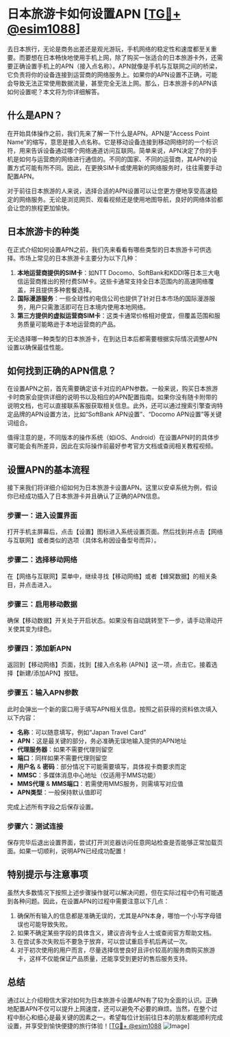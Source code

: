 # 日本旅游卡如何设置APN [[TG💪+ @esim1088](https://t.me/s/esim1088)]

去日本旅行，无论是商务出差还是观光游玩，手机网络的稳定性和速度都至关重要。而要想在日本畅快地使用手机上网，除了购买一张适合的日本旅游卡外，还需要正确设置手机上的APN（接入点名称）。APN就像是手机与互联网之间的桥梁，它负责将你的设备连接到运营商的网络服务上。如果你的APN设置不正确，可能会导致无法正常使用数据流量，甚至完全无法上网。那么，日本旅游卡的APN该如何设置呢？本文将为你详细解答。

## 什么是APN？

在开始具体操作之前，我们先来了解一下什么是APN。APN是“Access Point Name”的缩写，意思是接入点名称。它是移动设备连接到移动网络时的一个标识符，用来告诉设备通过哪个网络通道访问互联网。简单来说，APN决定了你的手机是如何与运营商的网络进行通信的。不同的国家、不同的运营商，其APN的设置方式可能有所不同。因此，在更换SIM卡或使用新的网络服务时，往往需要手动配置APN。

对于前往日本旅游的人来说，选择合适的APN设置可以让您更方便地享受高速稳定的网络服务。无论是浏览网页、观看视频还是使用地图导航，良好的网络体验都会让您的旅程更加愉快。

## 日本旅游卡的种类

在正式介绍如何设置APN之前，我们先来看看有哪些类型的日本旅游卡可供选择。市场上常见的日本旅游卡主要分为以下几种：

1. **本地运营商提供的SIM卡**：如NTT Docomo、SoftBank和KDDI等日本三大电信运营商推出的预付费SIM卡。这些卡通常支持全日本范围内的高速网络覆盖，并且提供多种套餐选择。
2. **国际漫游服务**：一些全球性的电信公司也提供了针对日本市场的国际漫游服务，用户只需激活即可在日本境内使用本地网络。
3. **第三方提供的虚拟运营商SIM卡**：这类卡通常价格相对便宜，但覆盖范围和服务质量可能略逊于本地运营商的产品。

无论选择哪一种类型的日本旅游卡，在到达日本后都需要根据实际情况调整APN设置以确保最佳性能。

## 如何找到正确的APN信息？

在设置APN之前，首先需要确定该卡对应的APN参数。一般来说，购买日本旅游卡时商家会提供详细的说明书以及相应的APN配置指南。如果你没有随卡附带的说明文档，也可以直接联系客服获取相关信息。此外，还可以通过搜索引擎查询特定品牌的APN设置方法，比如“SoftBank APN设置”、“Docomo APN设置”等关键词组合。

值得注意的是，不同版本的操作系统（如iOS、Android）在设置APN时的具体步骤可能会有所差异，因此在实际操作前最好参考官方文档或查阅相关教程视频。

## 设置APN的基本流程

接下来我们将详细介绍如何为日本旅游卡设置APN。这里以安卓系统为例，假设你已经成功插入了日本旅游卡并且确认了正确的APN信息。

### 步骤一：进入设置界面
打开手机主屏幕后，点击【设置】图标进入系统设置页面。然后找到并点击【网络与互联网】或者类似的选项（具体名称因设备型号而异）。

### 步骤二：选择移动网络
在【网络与互联网】菜单中，继续寻找【移动网络】或者【蜂窝数据】的相关条目，并点击进入。

### 步骤三：启用移动数据
确保【移动数据】开关处于开启状态。如果没有自动跳转至下一步，请手动滑动开关使其变为绿色。

### 步骤四：添加新APN
返回到【移动网络】页面，找到【接入点名称 (APN)】这一项，点击它。接着选择【新建/添加APN】按钮。

### 步骤五：输入APN参数
此时会弹出一个新的窗口用于填写APN相关信息。按照之前获得的资料依次填入以下内容：
- **名称**：可以随意填写，例如“Japan Travel Card”
- **APN**：这是最关键的部分，务必准确无误地输入提供的APN地址
- **代理服务器**：如果不需要代理则留空
- **端口**：同样如果不需要代理则留空
- **用户名** & **密码**：部分情况下可能需要填写，具体视卡商要求而定
- **MMSC**：多媒体消息中心地址（仅适用于MMS功能）
- **MMS代理** & **MMS端口**：若需使用MMS服务，则需填写对应值
- **APN类型**：一般保持默认值即可

完成上述所有字段之后保存设置。

### 步骤六：测试连接
保存完毕后退出设置界面，尝试打开浏览器访问任意网站检查是否能够正常加载页面。如果一切顺利，说明APN已经成功配置！

## 特别提示与注意事项

虽然大多数情况下按照上述步骤操作就可以解决问题，但在实际过程中仍有可能遇到各种问题。因此，在设置APN的过程中需要注意以下几点：

1. 确保所有输入的信息都是准确无误的，尤其是APN本身，哪怕一个小写字母错误也可能导致失败。
2. 如果不确定某些字段的具体含义，建议咨询专业人士或查阅官方帮助文档。
3. 在尝试多次失败后不要急于放弃，可以尝试重启手机后再试一次。
4. 对于初次使用的用户而言，尽量选择信誉良好且评价较高的服务商购买旅游卡，这样不仅能保证产品质量，还能享受到更好的售后服务支持。

## 总结

通过以上介绍相信大家对如何为日本旅游卡设置APN有了较为全面的认识。正确地配置APN不仅可以提升上网速度，还可以避免不必要的麻烦。当然，在整个过程中耐心和细心是最关键的因素之一。希望每位计划前往日本的朋友都能顺利完成设置，并享受到愉快便捷的旅行体验！[[TG💪+ @esim1088](https://t.me/s/esim1088) ![Image](https://i.postimg.cc/4NQfJmqS/Snipaste-2025-05-13-00-14-12.png)]